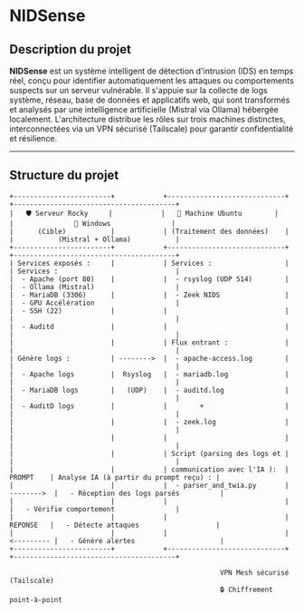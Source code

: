 # NIDSense

## Description du projet

**NIDSense** est un système intelligent de détection d'intrusion (IDS) en temps réel, conçu pour identifier automatiquement les attaques ou comportements suspects sur un serveur vulnérable.
Il s'appuie sur la collecte de logs système, réseau, base de données et applicatifs web, qui sont transformés et analysés par une intelligence artificielle (Mistral via Ollama) hébergée localement.
L'architecture distribue les rôles sur trois machines distinctes, interconnectées via un VPN sécurisé (Tailscale) pour garantir confidentialité et résilience.

---

## Structure du projet

```
+------------------------+            +-----------------------------+             +----------------------------------------+
|   🛡️ Serveur Rocky     |            |   🔎 Machine Ubuntu        |             |               🤖 Windows               |
|      (Cible)           |            | (Traitement des données)    |             |           (Mistral + Ollama)           |
+------------------------+            +-----------------------------+             +----------------------------------------+
| Services exposés :     |            | Services :                  |             | Services :                             |
|  - Apache (port 80)    |            |  - rsyslog (UDP 514)        |             |  - Ollama (Mistral)                    |
|  - MariaDB (3306)      |            |  - Zeek NIDS                |             |  - GPU Accélération                    |
|  - SSH (22)            |            |                             |             |                                        |
|  - Auditd              |            |                             |             |                                        |
|                        |            | Flux entrant :              |             |                                        |
| Génère logs :          | -------->  |  - apache-access.log        |             |                                        |
|  - Apache logs         |  Rsyslog   |  - mariadb.log              |             |                                        |
|  - MariaDB logs        |   (UDP)    |  - auditd.log               |             |                                        |
|  - AuditD logs         |            |        +                    |             |                                        |
|                        |            |  - zeek.log                 |             |                                        |
|                        |            |                             |             |                                        |
|                        |            | Script (parsing des logs et |             |                                        |
|                        |            | communication avec l'IA ):  |   PROMPT    | Analyse IA (à partir du prompt reçu) : |
|                        |            |  - parser_and_twia.py       |  -------->  |   - Réception des logs parsés          |
|                        |            |                             |             |   - Vérifie comportement               |
|                        |            |                             |   REPONSE   |   - Détecte attaques                   |
|                        |            |                             |  <--------- |   - Génère alertes                     |
+------------------------+            +-----------------------------+             +----------------------------------------+
```

```
                                                    VPN Mesh sécurisé (Tailscale)
                                                    🔒 Chiffrement point-à-point
```
